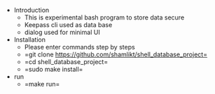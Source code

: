 * Introduction
  - This is experimental bash program to store data secure
  - Keepass cli used as data base
  - dialog used for minimal UI
* Installation
  - Please enter commands step by steps
  - =git clone https://github.com/shamlikt/shell_database_project=
  - =cd shell_database_project=
  - =sudo make install=
* run
  - =make run=
